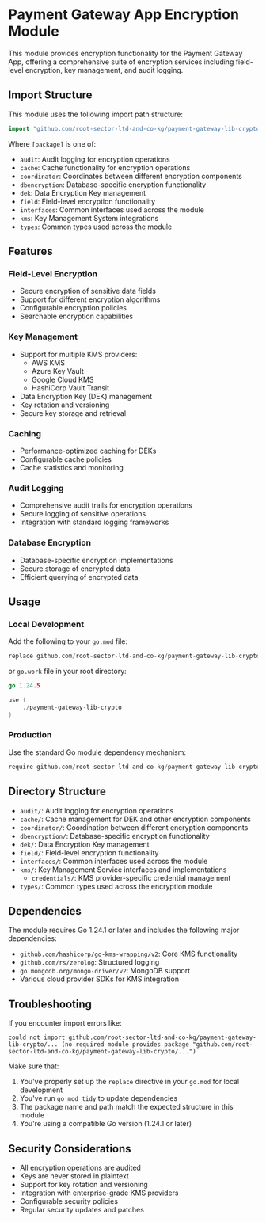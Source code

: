 # Payment Gateway App Encryption Module

This module provides encryption functionality for the Payment Gateway App, offering a comprehensive suite of encryption services including field-level encryption, key management, and audit logging.

## Import Structure

This module uses the following import path structure:

```go
import "github.com/root-sector-ltd-and-co-kg/payment-gateway-lib-crypto/[package]"
```

Where `[package]` is one of:

- `audit`: Audit logging for encryption operations
- `cache`: Cache functionality for encryption operations
- `coordinator`: Coordinates between different encryption components
- `dbencryption`: Database-specific encryption functionality
- `dek`: Data Encryption Key management
- `field`: Field-level encryption functionality
- `interfaces`: Common interfaces used across the module
- `kms`: Key Management System integrations
- `types`: Common types used across the module

## Features

### Field-Level Encryption

- Secure encryption of sensitive data fields
- Support for different encryption algorithms
- Configurable encryption policies
- Searchable encryption capabilities

### Key Management

- Support for multiple KMS providers:
  - AWS KMS
  - Azure Key Vault
  - Google Cloud KMS
  - HashiCorp Vault Transit
- Data Encryption Key (DEK) management
- Key rotation and versioning
- Secure key storage and retrieval

### Caching

- Performance-optimized caching for DEKs
- Configurable cache policies
- Cache statistics and monitoring

### Audit Logging

- Comprehensive audit trails for encryption operations
- Secure logging of sensitive operations
- Integration with standard logging frameworks

### Database Encryption

- Database-specific encryption implementations
- Secure storage of encrypted data
- Efficient querying of encrypted data

## Usage

### Local Development

Add the following to your `go.mod` file:

```go
replace github.com/root-sector-ltd-and-co-kg/payment-gateway-lib-crypto => ../payment-gateway-lib-crypto
```

or `go.work` file in your root directory:

```go
go 1.24.5

use (
	./payment-gateway-lib-crypto
)
```

### Production

Use the standard Go module dependency mechanism:

```go
require github.com/root-sector-ltd-and-co-kg/payment-gateway-lib-crypto v1.0.1
```

## Directory Structure

- `audit/`: Audit logging for encryption operations
- `cache/`: Cache management for DEK and other encryption components
- `coordinator/`: Coordination between different encryption components
- `dbencryption/`: Database-specific encryption functionality
- `dek/`: Data Encryption Key management
- `field/`: Field-level encryption functionality
- `interfaces/`: Common interfaces used across the module
- `kms/`: Key Management Service interfaces and implementations
  - `credentials/`: KMS provider-specific credential management
- `types/`: Common types used across the encryption module

## Dependencies

The module requires Go 1.24.1 or later and includes the following major dependencies:

- `github.com/hashicorp/go-kms-wrapping/v2`: Core KMS functionality
- `github.com/rs/zerolog`: Structured logging
- `go.mongodb.org/mongo-driver/v2`: MongoDB support
- Various cloud provider SDKs for KMS integration

## Troubleshooting

If you encounter import errors like:

```
could not import github.com/root-sector-ltd-and-co-kg/payment-gateway-lib-crypto/... (no required module provides package "github.com/root-sector-ltd-and-co-kg/payment-gateway-lib-crypto/...")
```

Make sure that:

1. You've properly set up the `replace` directive in your `go.mod` for local development
2. You've run `go mod tidy` to update dependencies
3. The package name and path match the expected structure in this module
4. You're using a compatible Go version (1.24.1 or later)

## Security Considerations

- All encryption operations are audited
- Keys are never stored in plaintext
- Support for key rotation and versioning
- Integration with enterprise-grade KMS providers
- Configurable security policies
- Regular security updates and patches
